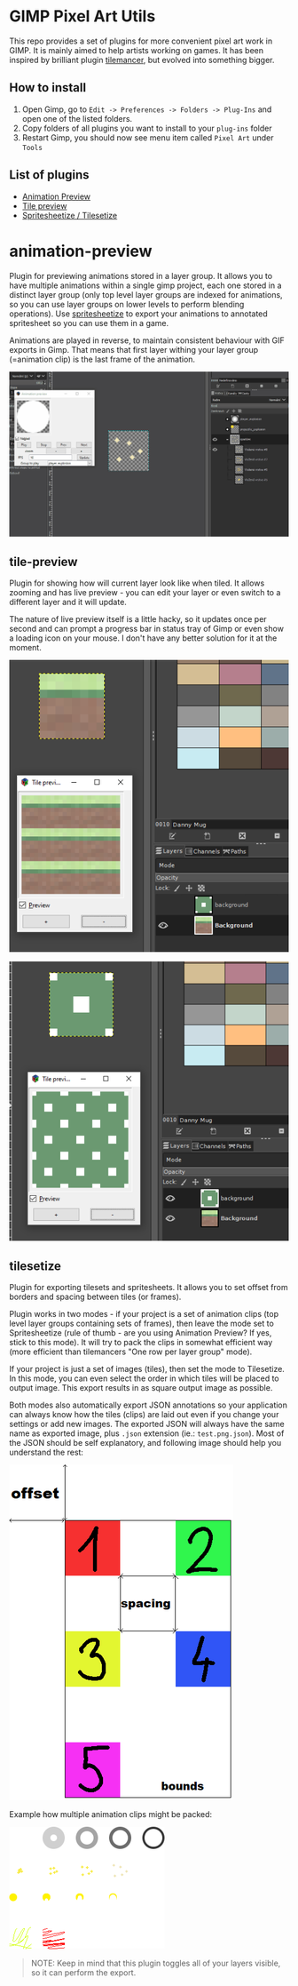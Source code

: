 # GIMP Pixel Art Utils

This repo provides a set of plugins for more convenient pixel art work in GIMP. It is mainly aimed to help artists working on games. It has been inspired by brilliant plugin [tilemancer](https://github.com/malteehrlen/tilemancer), but evolved into something bigger.

## How to install

 1) Open Gimp, go to `Edit -> Preferences -> Folders -> Plug-Ins` and open one of the listed folders.
 2) Copy folders of all plugins you want to install to your `plug-ins` folder
 3) Restart Gimp, you should now see menu item called `Pixel Art` under `Tools`

## List of plugins

 * [Animation Preview](#animation-preview)
 * [Tile preview](#tile-preview)
 * [Spritesheetize / Tilesetize](#exporter)

# animation-preview

Plugin for previewing animations stored in a layer group. It allows you to have multiple animations within a single gimp project, each one stored in a distinct layer group (only top level layer groups are indexed for animations, so you can use layer groups on lower levels to perform blending operations). Use [spritesheetize](#spritesheetize) to export your animations to annotated spritesheet so you can use them in a game.

Animations are played in reverse, to maintain consistent behaviour with GIF exports in Gimp. That means that first layer withing your layer group (=animation clip) is the last frame of the animation.

![Preview animations](docs/animation_preview.gif)

## tile-preview

Plugin for showing how will current layer look like when tiled. It allows zooming and has live preview - you can edit your layer or even switch to a different layer and it will update.

The nature of live preview itself is a little hacky, so it updates once per second and can prompt a progress bar in status tray of Gimp or even show a loading icon on your mouse. I don't have any better solution for it at the moment.

![Tile preview 1](docs/tile_preview1.png)

![Tile preview 2](docs/tile_preview2.png)

## tilesetize <span id="exporter"></span>

Plugin for exporting tilesets and spritesheets. It allows you to set offset from borders and spacing between tiles (or frames).

Plugin works in two modes - if your project is a set of animation clips (top level layer groups containing sets of frames), then leave the mode set to Spritesheetize (rule of thumb - are you using Animation Preview? If yes, stick to this mode). It will try to pack the clips in somewhat efficient way (more efficient than tilemancers "One row per layer group" mode).

If your project is just a set of images (tiles), then set the mode to Tilesetize. In this mode, you can even select the order in which tiles will be placed to output image. This export results in as square output image as possible.

Both modes also automatically export JSON annotations so your application can always know how the tiles (clips) are laid out even if you change your settings or add new images. The exported JSON will always have the same name as exported image, plus `.json` extension (ie.: `test.png.json`). Most of the JSON should be self explanatory, and following image should help you understand the rest:

![Tilesitize annotations](docs/tilesetize.png)

Example how multiple animation clips might be packed:

![Spritesheetize result](docs/animations_test.png)

> NOTE: Keep in mind that this plugin toggles all of your layers visible, so it can perform the export.
